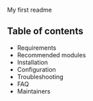 My first readme
## Table of contents

- Requirements
- Recommended modules
- Installation
- Configuration
- Troubleshooting
- FAQ
- Maintainers
